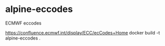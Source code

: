 # alpine-eccodes
ECMWF eccodes

https://confluence.ecmwf.int/display/ECC/ecCodes+Home
docker build -t alpine-eccodes .
